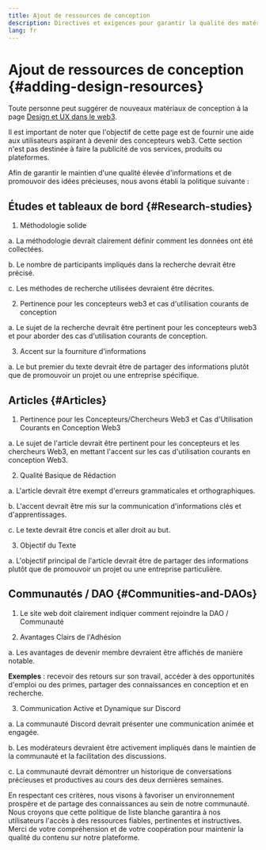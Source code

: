 ```yaml
---
title: Ajout de ressources de conception
description: Directives et exigences pour garantir la qualité des matériaux de conception sur ethereum.org
lang: fr
---
```


# Ajout de ressources de conception {#adding-design-resources}

Toute personne peut suggérer de nouveaux matériaux de conception à la page [Design et UX dans le web3](/developers/docs/design-and-ux/).

Il est important de noter que l'objectif de cette page est de fournir une aide aux utilisateurs aspirant à devenir des concepteurs web3. Cette section n'est pas destinée à faire la publicité de vos services, produits ou plateformes.

Afin de garantir le maintien d'une qualité élevée d'informations et de promouvoir des idées précieuses, nous avons établi la politique suivante :

## Études et tableaux de bord {#Research-studies}

1. Méthodologie solide

a. La méthodologie devrait clairement définir comment les données ont été collectées.

b. Le nombre de participants impliqués dans la recherche devrait être précisé.

c. Les méthodes de recherche utilisées devraient être décrites.

2. Pertinence pour les concepteurs web3 et cas d'utilisation courants de conception

a. Le sujet de la recherche devrait être pertinent pour les concepteurs web3 et pour aborder des cas d'utilisation courants de conception.

3. Accent sur la fourniture d'informations

a. Le but premier du texte devrait être de partager des informations plutôt que de promouvoir un projet ou une entreprise spécifique.

## Articles {#Articles}

1. Pertinence pour les Concepteurs/Chercheurs Web3 et Cas d'Utilisation Courants en Conception Web3

a. Le sujet de l'article devrait être pertinent pour les concepteurs et les chercheurs Web3, en mettant l'accent sur les cas d'utilisation courants en conception Web3.

2. Qualité Basique de Rédaction

a. L'article devrait être exempt d'erreurs grammaticales et orthographiques.

b. L'accent devrait être mis sur la communication d'informations clés et d'apprentissages.

c. Le texte devrait être concis et aller droit au but.

3. Objectif du Texte

a. L'objectif principal de l'article devrait être de partager des informations plutôt que de promouvoir un projet ou une entreprise particulière.

## Communautés / DAO {#Communities-and-DAOs}

1. Le site web doit clairement indiquer comment rejoindre la DAO / Communauté

2. Avantages Clairs de l'Adhésion

a. Les avantages de devenir membre devraient être affichés de manière notable.

**Exemples** : recevoir des retours sur son travail, accéder à des opportunités d'emploi ou des primes, partager des connaissances en conception et en recherche.

3. Communication Active et Dynamique sur Discord

a. La communauté Discord devrait présenter une communication animée et engagée.

b. Les modérateurs devraient être activement impliqués dans le maintien de la communauté et la facilitation des discussions.

c. La communauté devrait démontrer un historique de conversations précieuses et productives au cours des deux dernières semaines.

En respectant ces critères, nous visons à favoriser un environnement prospère et de partage des connaissances au sein de notre communauté. Nous croyons que cette politique de liste blanche garantira à nos utilisateurs l'accès à des ressources fiables, pertinentes et instructives. Merci de votre compréhension et de votre coopération pour maintenir la qualité du contenu sur notre plateforme.
